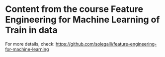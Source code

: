 # Content from the course Feature Engineering for Machine Learning of Train in data
For more details, check: https://github.com/solegalli/feature-engineering-for-machine-learning

